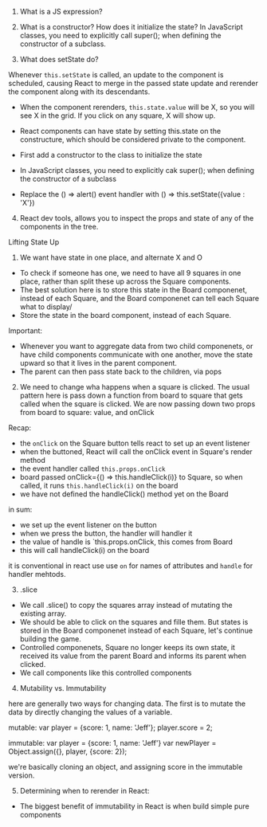 1. What is a JS expression?

2. What is a constructor? How does it initialize the state? 
In JavaScript classes, you need to explicitly call super(); when defining the constructor of a subclass.

3. What does setState do? 

Whenever `this.setState` is called, an update to the component is scheduled, causing React to merge in the passed state update and rerender the component along with its descendants. 
* When the component rerenders, `this.state.value` will be X, so you will see X in the grid. If you click on any square, X will show up. 

* React components can have state by setting this.state on the constructure, which should be considered private to the component. 
* First add a constructor to the class to initialize the state
* In JavaScript classes, you need to explicitly cak super(); when defining the constructor of a subclass 
* Replace the () => alert() event handler with () => this.setState({value : 'X'})

4. React dev tools, allows you to inspect the props and state of any of the components in the tree. 



Lifting State Up 

1. We want have state in one place, and alternate X and O

* To check if someone has one, we need to have all 9 squares in one place, rather than split these up across the Square components. 
* The best solution here is to store this state in the Board componenet, instead of each Square, and the Board componenet can tell each Square what to display/ 
* Store the state in the board component, instead of each Square. 


Important:
  * Whenever you want to aggregate data from two child componenets, or have child components communicate with one another, move the state upward so that it lives in the parent component. 
  * The parent can then pass state back to the children, via pops


2. We need to change wha happens when a square is clicked. 
   The usual pattern here is pass down a function from board to square that gets called when the square is clicked. 
   We are now passing down two props from board to square: value, and onClick 


Recap:
* the `onClick` on the Square button tells react to set up an event listener
* when the buttoned, React will call the onClick event in Square's render method 
* the event handler called `this.props.onClick` 
* board passed onClick={() => this.handleClick(i)} to Square, so when called, it runs `this.handleClick(i)` on the board
* we have not defined the handleClick() method yet on the Board

in sum:
  * we set up the event listener on the button
  * when we press the button, the handler will handler it
  * the value of handle is `this.props.onClick, this comes from Board
  * this will call handleClick(i) on the board

it is conventional in react use use `on` for names of attributes and `handle` for handler mehtods. 

3. .slice
* We call .slice() to copy the squares array instead of mutating the existing array. 
* We should be able to click on the squares and fille them. But states is stored in the Board componenet instead of each Square, let's continue building the game. 
* Controlled componenets, Square no longer keeps its own state, it received its value from the parent Board and informs its parent when clicked. 
* We call components like this controlled components 


4. Mutability vs. Immutability 

here are generally two ways for changing data. The first is to mutate the data by directly changing the values of a variable. 

mutable:
var player = {score: 1, name: 'Jeff'};
player.score = 2; 

immutable:
var player = {score: 1, name: 'Jeff'}
var newPlayer = Object.assign({}, player, {score: 2});

we're basically cloning an object, and assigning score in the immutable version. 

5. Determining when to rerender in React: 

* The biggest benefit of immutability in React is when build simple pure components 